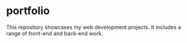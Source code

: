 # portfolio
This repository showcases my web development projects. It includes a range of front-end and back-end work.
